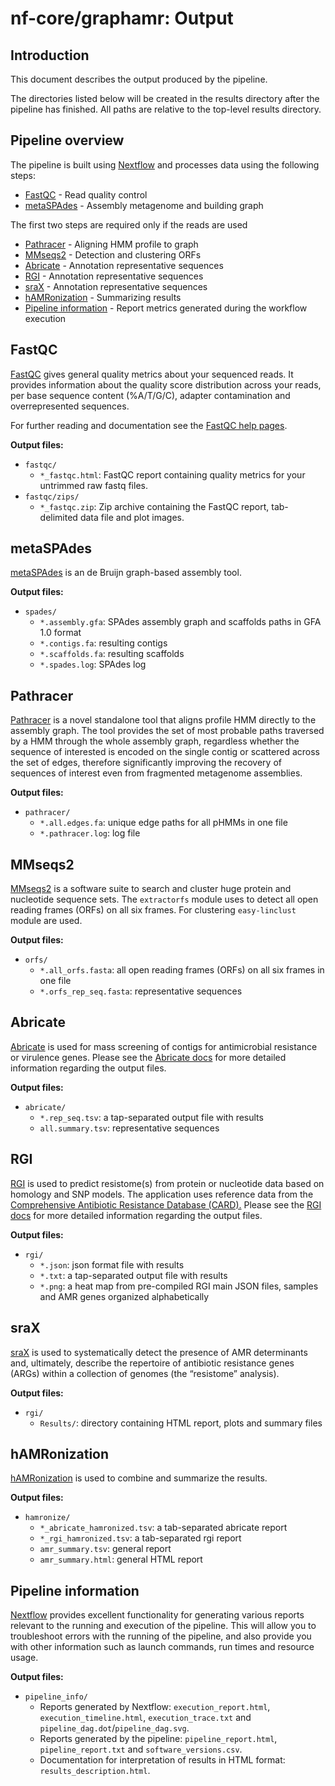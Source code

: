 # nf-core/graphamr: Output

## Introduction

This document describes the output produced by the pipeline. 

The directories listed below will be created in the results directory after the pipeline has finished. All paths are relative to the top-level results directory.

<!-- TODO nf-core: Write this documentation describing your workflow's output -->

## Pipeline overview

The pipeline is built using [Nextflow](https://www.nextflow.io/)
and processes data using the following steps:


* [FastQC](#fastqc) - Read quality control
* [metaSPAdes](#metaspades) - Assembly metagenome and building graph 

The first two steps are required only if the reads are used

* [Pathracer](#pathracer) - Aligning HMM profile to graph
* [MMseqs2](#mmseqs2) - Detection and clustering ORFs
* [Abricate](#abricate) - Annotation representative sequences
* [RGI](#rgi) - Annotation representative sequences
* [sraX](#srax) - Annotation representative sequences
* [hAMRonization](#hamronization) - Summarizing results
* [Pipeline information](#pipeline-information) - Report metrics generated during the workflow execution

## FastQC

[FastQC](http://www.bioinformatics.babraham.ac.uk/projects/fastqc/) gives general quality metrics about your sequenced reads. It provides information about the quality score distribution across your reads, per base sequence content (%A/T/G/C), adapter contamination and overrepresented sequences.

For further reading and documentation see the [FastQC help pages](http://www.bioinformatics.babraham.ac.uk/projects/fastqc/Help/).

**Output files:**

* `fastqc/`
  * `*_fastqc.html`: FastQC report containing quality metrics for your untrimmed raw fastq files.
* `fastqc/zips/`
  * `*_fastqc.zip`: Zip archive containing the FastQC report, tab-delimited data file and plot images.


## metaSPAdes

[metaSPAdes](https://github.com/ablab/spades)  is an de Bruijn graph-based assembly tool.

**Output files:**

* `spades/`
  * `*.assembly.gfa`: SPAdes assembly graph and scaffolds paths in GFA 1.0 format
  * `*.contigs.fa`: resulting contigs
  * `*.scaffolds.fa`: resulting scaffolds
  * `*.spades.log`: SPAdes log


## Pathracer

[Pathracer](https://cab.spbu.ru/software/pathracer/) is a novel standalone tool that aligns profile HMM directly to the assembly graph. The tool provides the set of most probable paths traversed by a HMM through the whole assembly graph, regardless whether the sequence of interested is encoded on the single contig or scattered across the set of edges, therefore significantly improving the recovery of sequences of interest even from fragmented metagenome assemblies.

**Output files:**

* `pathracer/`
  * `*.all.edges.fa`: unique edge paths for all pHMMs in one file
  * `*.pathracer.log`: log file

## MMseqs2

[MMseqs2](https://github.com/soedinglab/MMseqs2) is a software suite to search and cluster huge protein and nucleotide sequence sets. The `extractorfs` module uses to detect all open reading frames (ORFs) on all six frames. For clustering `easy-linclust` module are used. 

**Output files:**

* `orfs/`
  * `*.all_orfs.fasta`: all open reading frames (ORFs) on all six frames in one file
  * `*.orfs_rep_seq.fasta`: representative sequences

## Abricate

[Abricate](https://github.com/tseemann/abricate) is used for mass screening of contigs for antimicrobial resistance or virulence genes. Please see the [Abricate docs](https://github.com/tseemann/abricate/blob/master/README.md) for more detailed information regarding the output files.

**Output files:**

* `abricate/`
  * `*.rep_seq.tsv`: a tap-separated output file with results
  * `all.summary.tsv`: representative sequences

## RGI 

[RGI](https://github.com/arpcard/rgi) is used to predict resistome(s) from protein or nucleotide data based on homology and SNP models. The application uses reference data from the [Comprehensive Antibiotic Resistance Database (CARD).](https://card.mcmaster.ca/) Please see the [RGI docs](https://github.com/arpcard/rgi#rgi-main-tab-delimited-output-details) for more detailed information regarding the output files.

**Output files:**

* `rgi/`
  * `*.json`: json format file with results
  * `*.txt`: a tap-separated output file with results
  * `*.png`: a heat map from pre-compiled RGI main JSON files, samples and AMR genes organized alphabetically

## sraX

[sraX](https://github.com/lgpdevtools/sraX) is used to systematically detect the presence of AMR determinants and, ultimately, describe the repertoire of antibiotic resistance genes (ARGs) within a collection of genomes (the “resistome” analysis).

**Output files:**

* `rgi/`
  * `Results/`: directory containing HTML report, plots and summary files

## hAMRonization

[hAMRonization](https://github.com/pha4ge/hAMRonization) is used to combine and summarize the results. 

**Output files:**

* `hamronize/`
  * `*_abricate_hamronized.tsv`: a tab-separated abricate report
  * `*_rgi_hamronized.tsv`: a tab-separated rgi report
  * `amr_summary.tsv`: general report
  * `amr_summary.html`: general HTML report

## Pipeline information

[Nextflow](https://www.nextflow.io/docs/latest/tracing.html) provides excellent functionality for generating various reports relevant to the running and execution of the pipeline. This will allow you to troubleshoot errors with the running of the pipeline, and also provide you with other information such as launch commands, run times and resource usage.

**Output files:**

* `pipeline_info/`
  * Reports generated by Nextflow: `execution_report.html`, `execution_timeline.html`, `execution_trace.txt` and `pipeline_dag.dot`/`pipeline_dag.svg`.
  * Reports generated by the pipeline: `pipeline_report.html`, `pipeline_report.txt` and `software_versions.csv`.
  * Documentation for interpretation of results in HTML format: `results_description.html`.
